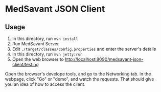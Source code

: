 MedSavant JSON Client
=====================

## Usage

1. In this directory, run `mvn install`
2. Run MedSavant Server
3. Edit `./target/classes/config.properties` and enter the server's details
4. In this directory, run `mvn jetty:run`
5. Open the web browser to [http://localhost:8090/medsavant-json-client/testing](http://localhost:8090/medsavant-json-client/testing)

Open the browser's develope tools, and go to the Networking tab.
In the webpage, click "Go" or "demo", and watch the requests. That should give
you an idea of how to access the client.

